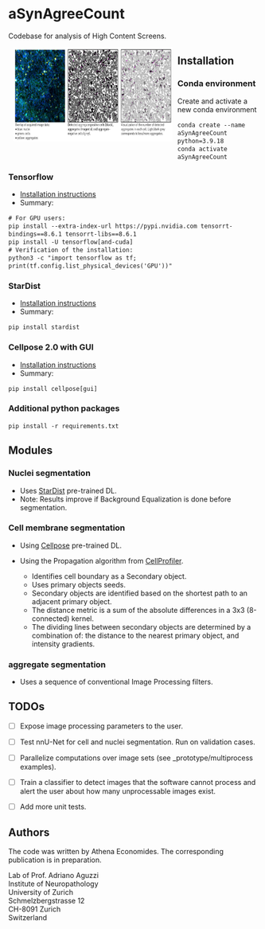 # aSynAgreeCount

Codebase for analysis of High Content Screens.


<IMG SRC="graphics/raw_and_segmentation.jpg" WIDTH="320" HEIGHT="190" ALIGN="left" HSPACE="10"/>


## Installation

### Conda environment
Create and activate a new conda environment
```
conda create --name aSynAgreeCount python=3.9.18
conda activate aSynAgreeCount
```

### Tensorflow
* [Installation instructions](https://www.tensorflow.org/install/pip)
* Summary:
```
# For GPU users:
pip install --extra-index-url https://pypi.nvidia.com tensorrt-bindings==8.6.1 tensorrt-libs==8.6.1
pip install -U tensorflow[and-cuda]
# Verification of the installation:
python3 -c "import tensorflow as tf; print(tf.config.list_physical_devices('GPU'))"
```

### StarDist
* [Installation instructions](https://github.com/stardist/stardist#installation)
* Summary:
```
pip install stardist
```

### Cellpose 2.0 with GUI  
* [Installation instructions](https://github.com/MouseLand/cellpose)
* Summary:
```
pip install cellpose[gui]
```

### Additional python packages
```
pip install -r requirements.txt
```
<!---
I installed:
    pip install scikit-image matplotlib click pytest pyyaml pandas plotly kaleido
-->




## Modules

### Nuclei segmentation

* Uses [StarDist](https://github.com/stardist/stardist) pre-trained DL.
* Note: Results improve if Background Equalization is done before segmentation.

<!---
Installation:  
* tensorflow: https://www.tensorflow.org/install/pip
* cupy: https://docs.cupy.dev/en/stable/install.html (`conda install -c conda-forge cupy`)
* pip install scikit-image
* pip install stardist
-->

### Cell membrane segmentation

* Using [Cellpose](https://github.com/mouseland/cellpose) pre-trained DL.

* Using the Propagation algorithm from [CellProfiler](https://cellprofiler.org).  

    * Identifies cell boundary as a Secondary object.  
    * Uses primary objects seeds.  
    * Secondary objects are identified based on the shortest path to an adjacent primary object.  
    * The distance metric is a sum of the absolute differences in a 3x3 (8-connected) kernel.  
    * The dividing lines between secondary objects are determined by a combination of: the distance to the nearest primary object, and intensity gradients.  


### aggregate segmentation

* Uses a sequence of conventional Image Processing filters.

<!---
### Unit tests

```
conda install pytest
cd unitTests
./run.sh
```
-->


## TODOs
* [ ] Expose image processing parameters to the user.
* [ ] Test nnU-Net for cell and nuclei segmentation. Run on validation cases.
* [ ] Parallelize computations over image sets (see _prototype/multiprocess examples).
* [ ] Train a classifier to detect images that the software cannot process and alert the user about how many unprocessable images exist.
* [ ] Add more unit tests.


<!---
## Package tracking

To collect all packages used by the code, [pipreqs](https://github.com/bndr/pipreqs) is used.
```
conda install pipreqs
```

Collect installed packages:
```
pip freeze > requirements.txt
```

The packages inside the requirements.txt file can be installed with
```
pip install -r requirements.txt
```
-->



## Authors

The code was written by Athena Economides. The corresponding publication is in preparation.

Lab of Prof. Adriano Aguzzi  
Institute of Neuropathology  
University of Zurich  
Schmelzbergstrasse 12  
CH-8091 Zurich  
Switzerland

